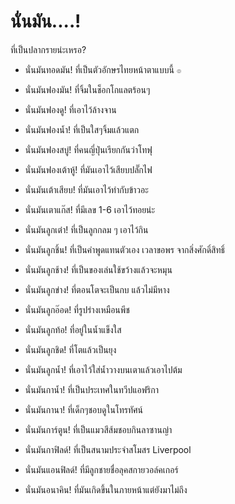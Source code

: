 # นั่นมัน....!

ที่เป็นปลากรายน่ะเหรอ?

- นั่นมันทอดมัน! ที่เป็นตัวอักษรไทยหน้าตาแบบนี้ `๏`
- นั่นมันฟองมัน! ที่จิ้มในช็อกโกแลตร้อนๆ
- นั่นมันฟองดู! ที่เอาไว้ล้างจาน
- นั่นมันฟองน้ำ! ที่เป็นใสๆจิ้มแล้วแตก
- นั่นมันฟองสบู่! ที่คนญี่ปุ่นเรียกกันว่าโทฟุ
- นั่นมันฟองเต้าหู้! ที่มันเอาไว้เสียบปลั๊กไฟ
- นั่นมันเต้าเสียบ! ที่มันเอาไว้ทำกับข้าวอะ
- นั่นมันเตาแก๊ส! ที่มีเลข 1-6 เอาไว้ทอยน่ะ
- นั่นมันลูกเต๋า! ที่เป็นลูกกลม ๆ เอาไว้กิน
- นั่นมันลูกชิ้น! ที่เป็นคำพูดแทนตัวเอง เวลาขอพร จากสิ่งศักดิ์สิทธิ์
- นั่นมันลูกช้าง! ที่เป็นของเล่นใช้ขว้างแล้วจะหมุน
- นั่นมันลูกข่าง! ที่ตอนโตจะเป็นกบ แล้วไม่มีหาง
- นั่นมันลูกอ๊อด! ที่รูปร่างเหมือนพีช
- นั่นมันลูกท้อ! ที่อยู่ในน้ำแข็งใส
- นั่นมันลูกชิด! ที่โตแล้วเป็นยุง
- นั่นมันลูกน้ำ! ที่เอาไว้ใส่น้ำวางบนเตาแล้วเอาไปต้ม
- นั่นมันกาน้ำ! ที่เป็นประเทศในทวีปแอฟริกา
- นั่นมันกานา! ที่เด็กๆชอบดูในโทรทัศน์
- นั่นมันการ์ตูน! ที่เป็นแมวสีส้มชอบกินลาซานญ่า
- นั่นมันกาฟิลด์! ที่เป็นสนามประจำสโมสร Liverpool



- นั่นมันแอนฟิลด์! ที่มีลูกชายชื่อลุคสกายวอล์คเกอร์
- นั่นมันอนาคิน! ที่มันเกิดขึ้นในภายหน้าแต่ยังมาไม่ถึง
<!-- ต่อข้างบนนี้ได้เลย -->

